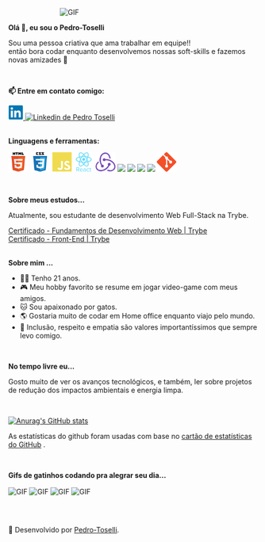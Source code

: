 <img align="right" alt="GIF" src="https://media.giphy.com/media/KzJkzjggfGN5Py6nkT/giphy.gif" width="400px"> <br>


<div id="title">
  <p><strong>Olá 👋, eu sou o Pedro-Toselli</strong></p>
  <p> Sou uma pessoa criativa que ama trabalhar em equipe!! <br> então bora codar enquanto desenvolvemos nossas soft-skills e fazemos novas amizades 🙌 </p>
</div>

<br>

<div id="social">
  <p><strong>📫 Entre em contato comigo:</strong></p>
  <a target="_blank" href="https://www.linkedin.com/in/pedrotoselli/" rel="nofollow">
   <img alt="LinkdeIn de Pedro Toselli" width="30px" src="https://raw.githubusercontent.com/devicons/devicon/master/icons/linkedin/linkedin-original.svg">
  </a>
  <a target="_blank" href="https://www.instagram.com/phtoselli/" rel="nofollow">
   <img alt="Linkedin de Pedro Toselli" width="30px" src="https://user-images.githubusercontent.com/73919445/119417237-c38b4780-bccb-11eb-8001-3e84505a84f5.png">
  </a>
<!--   <a target="_blank" href="LINK DO FACEBOOK" rel="nofollow">
   <img alt="Linkedin de Pedro Toselli" width="40px" src="https://cdn.jsdelivr.net/gh/devicons/devicon/icons/facebook/facebook-original.svg">
  </a>  -->
</div>

<br>

<div id="tools">
  <p><strong>Linguagens e ferramentas: </strong></p>
  <p>
    <img width="40px" src="https://raw.githubusercontent.com/devicons/devicon/master/icons/html5/html5-original-wordmark.svg" />
    <img width="40px" src="https://raw.githubusercontent.com/devicons/devicon/master/icons/css3/css3-original-wordmark.svg" />
    <img width="40px" src="https://raw.githubusercontent.com/devicons/devicon/master/icons/javascript/javascript-plain.svg" />
    <img width="40px" src="https://raw.githubusercontent.com/devicons/devicon/master/icons/react/react-original-wordmark.svg" />
    <img width="40px" src="https://raw.githubusercontent.com/devicons/devicon/master/icons/redux/redux-original.svg" />
    <img width="40px" src="https://cdn.jsdelivr.net/gh/devicons/devicon/icons/jest/jest-plain.svg" />
<!--  </p>
 <p> -->
    <img width="40px" src="https://cdn.jsdelivr.net/gh/devicons/devicon/icons/mysql/mysql-original.svg" /> 
    <img width="40px" src="https://cdn.jsdelivr.net/gh/devicons/devicon/icons/mongodb/mongodb-original-wordmark.svg" />
    <img width="40px" src="https://cdn.jsdelivr.net/gh/devicons/devicon/icons/nodejs/nodejs-original.svg" />
    <img width="40px" src="https://raw.githubusercontent.com/devicons/devicon/master/icons/git/git-original.svg" />
  </p>
</div>

<br>  

<div id="study">
  <p> <strong>Sobre meus estudos...</strong></P>
  <p> Atualmente, sou estudante de desenvolvimento Web Full-Stack na Trybe. </p>
  <a target="_blank" href="https://drive.google.com/file/d/1J-r_RgoabvvtvuTyoCKAjBJBPXUHjJBB/view?usp=sharing">
    Certificado - Fundamentos de Desenvolvimento Web | Trybe
  </a>
  
  <br>
  
  <a target="_blank" href="https://drive.google.com/file/d/1IYLdaa5c5Yx35Ooe7ZMKXhDUt9mSr685/view?usp=sharing">
    Certificado - Front-End | Trybe
  </a>
</div>

<br>

<div id="about">
  <p><strong>Sobre mim ...</strong></p>
  <ul>
    <li>🙇‍♂️ Tenho 21 anos. </li>
    <li>🎮 Meu hobby favorito se resume em jogar video-game com meus amigos. </li>
    <li>🐱 Sou apaixonado por gatos. </li>
    <li>🌎 Gostaria muito de codar em Home office enquanto viajo pelo mundo. </li>
    <li>💁 Inclusão, respeito e empatia são valores importantíssimos que sempre levo comigo.</li>
  </ul>
</div>

<br>

<div id="hobbye">
  <p><strong>No tempo livre eu...</strong></p>
  <p>Gosto muito de ver os avanços tecnológicos, e também, ler sobre projetos de redução dos impactos ambientais e energia limpa.</p>
</div>

<br>

[![Anurag's GitHub stats](https://github-readme-stats.vercel.app/api?username=Pedro-Toselli&show_icons=true)](https://github.com/Pedro-Toselli/github-readme-stats)

As estatísticas do github foram usadas com base no <a target="_blank" href="https://github.com/anuraghazra/github-readme-stats">cartão de estatísticas do GitHub</a> .

<br>

<div id="cat-gifs">
  <p><strong>Gifs de gatinhos codando pra alegrar seu dia...</strong></p>
  <p>
    <img align="center" alt="GIF" src="https://media.giphy.com/media/LWJ7cKyiWPCnVyuAhT/giphy.gif" width="80px">
    <img align="center" alt="GIF" src="https://media.giphy.com/media/maNB0qAiRVAty/giphy.gif" width="80px">
    <img align="center" alt="GIF" src="https://media.giphy.com/media/unQ3IJU2RG7DO/giphy.gif" width="80px">
    <img align="center" alt="GIF" src="https://media.giphy.com/media/905GG7MjDw61q/giphy.gif" width="80px">
  </p>
</div>

<br>

##

<div id="footer">
  🥇 Desenvolvido por <a href="https://github.com/Pedro-Toselli" >Pedro-Toselli</a>.
</div>

##
